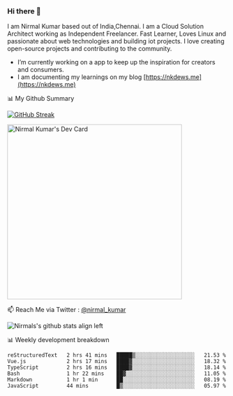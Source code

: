 ### Hi there 👋

 I am Nirmal Kumar based out of India,Chennai. I am a Cloud Solution Architect working as Independent Freelancer. Fast Learner, Loves Linux and passionate about web technologies and building iot projects. I love creating open-source projects and contributing to the community.

- I’m currently working on a app to keep up the inspiration for creators and consumers.
- I am documenting my learnings on my blog [https://nkdews.me](https://nkdews.me)


📊 My Github Summary

[![GitHub Streak](https://github-readme-streak-stats.herokuapp.com?user=nk-gears&theme=dark&hide_border=true&date_format=M%20j%5B%2C%20Y%5D)](https://git.io/streak-stats)

<a href="https://app.daily.dev/nirmal_kumar"><img src="https://api.daily.dev/devcards/a16cfcf02d384b16b41de71ce4d1d811.png?r=8ve" width="400" alt="Nirmal Kumar's Dev Card"/></a>

📫 Reach Me via  Twitter : [@nirmal_kumar](https://twitter.com/nirmal_kumar)

![Nirmals's github stats align left](https://github-readme-stats.vercel.app/api?username=nk-gears&show_icons=true)


📊 Weekly development breakdown

<!--START_SECTION:waka-->

```text
reStructuredText   2 hrs 41 mins   █████▒░░░░░░░░░░░░░░░░░░░   21.53 %
Vue.js             2 hrs 17 mins   ████▓░░░░░░░░░░░░░░░░░░░░   18.32 %
TypeScript         2 hrs 16 mins   ████▓░░░░░░░░░░░░░░░░░░░░   18.14 %
Bash               1 hr 22 mins    ██▓░░░░░░░░░░░░░░░░░░░░░░   11.05 %
Markdown           1 hr 1 min      ██░░░░░░░░░░░░░░░░░░░░░░░   08.19 %
JavaScript         44 mins         █▒░░░░░░░░░░░░░░░░░░░░░░░   05.97 %
```

<!--END_SECTION:waka-->


